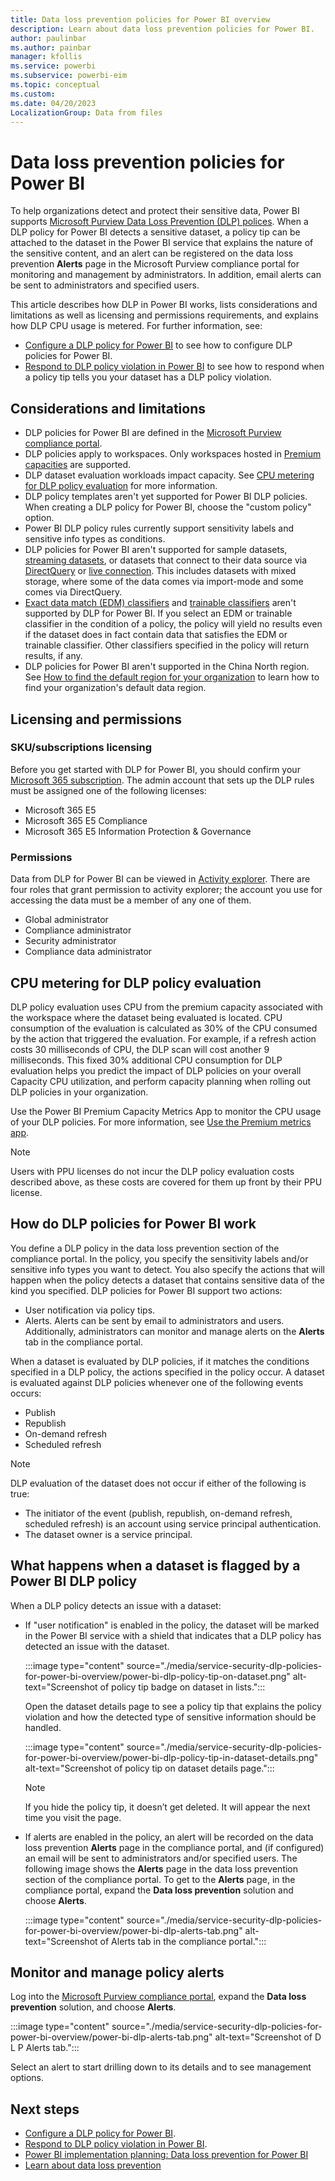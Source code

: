 ```yaml
---
title: Data loss prevention policies for Power BI overview
description: Learn about data loss prevention policies for Power BI.
author: paulinbar
ms.author: painbar
manager: kfollis
ms.service: powerbi
ms.subservice: powerbi-eim
ms.topic: conceptual
ms.custom:
ms.date: 04/20/2023
LocalizationGroup: Data from files
---
```


# Data loss prevention policies for Power BI

To help organizations detect and protect their sensitive data, Power BI supports [Microsoft Purview Data Loss Prevention (DLP) polices](/microsoft-365/compliance/dlp-learn-about-dlp). When a DLP policy for Power BI detects a sensitive dataset, a policy tip can be attached to the dataset in the Power BI service that explains the nature of the sensitive content, and an alert can be registered on the data loss prevention **Alerts** page in the Microsoft Purview compliance portal for monitoring and management by administrators. In addition, email alerts can be sent to administrators and specified users.

This article describes how DLP in Power BI works, lists considerations and limitations as well as licensing and permissions requirements, and explains how DLP CPU usage is metered. For further information, see:
 
* [Configure a DLP policy for Power BI](./service-security-dlp-policies-for-power-bi-configure.md) to see how to configure DLP policies for Power BI.
* [Respond to DLP policy violation in Power BI](./service-security-dlp-policies-for-power-bi-respond.md) to see how to respond when a policy tip tells you your dataset has a DLP policy violation.

## Considerations and limitations

* DLP policies for Power BI are defined in the [Microsoft Purview compliance portal](https://go.microsoft.com/fwlink/p/?linkid=2077149).
* DLP policies apply to workspaces. Only workspaces hosted in [Premium capacities](./service-premium-what-is.md) are supported.
* DLP dataset evaluation workloads impact capacity. See [CPU metering for DLP policy evaluation](#cpu-metering-for-dlp-policy-evaluation) for more information.
* DLP policy templates aren't yet supported for Power BI DLP policies. When creating a DLP policy for Power BI, choose the "custom policy" option.
* Power BI DLP policy rules currently support sensitivity labels and sensitive info types as conditions.
* DLP policies for Power BI aren't supported for sample datasets, [streaming datasets](../connect-data/service-real-time-streaming.md), or datasets that connect to their data source via [DirectQuery](../connect-data/desktop-use-directquery.md) or [live connection](../connect-data/desktop-directquery-about.md#live-connections). This includes datasets with mixed storage, where some of the data comes via import-mode and some comes via DirectQuery.
* [Exact data match (EDM) classifiers](/microsoft-365/compliance/sit-learn-about-exact-data-match-based-sits) and [trainable classifiers](/microsoft-365/compliance/classifier-learn-about) aren't supported by DLP for Power BI. If you select an EDM or trainable classifier in the condition of a policy, the policy will yield no results even if the dataset does in fact contain data that satisfies the EDM or trainable classifier. Other classifiers specified in the policy will return results, if any.
* DLP policies for Power BI aren't supported in the China North region. See [How to find the default region for your organization](../admin/service-admin-where-is-my-tenant-located.md#how-to-find-the-default-region-for-your-organization) to learn how to find your organization's default data region.

## Licensing and permissions

### SKU/subscriptions licensing

Before you get started with DLP for Power BI, you should confirm your [Microsoft 365 subscription](https://www.microsoft.com/microsoft-365/compare-microsoft-365-enterprise-plans?rtc=1). The admin account that sets up the DLP rules must be assigned one of the following licenses:

* Microsoft 365 E5
* Microsoft 365 E5 Compliance
* Microsoft 365 E5 Information Protection & Governance

### Permissions

Data from DLP for Power BI can be viewed in [Activity explorer](/microsoft-365/compliance/data-classification-activity-explorer). There are four roles that grant permission to activity explorer; the account you use for accessing the data must be a member of any one of them.

* Global administrator
* Compliance administrator
* Security administrator
* Compliance data administrator

## CPU metering for DLP policy evaluation

DLP policy evaluation uses CPU from the premium capacity associated with the workspace where the dataset being evaluated is located. CPU consumption of the evaluation is calculated as 30% of the CPU consumed by the action that triggered the evaluation. For example, if a refresh action costs 30 milliseconds of CPU, the DLP scan will cost another 9 milliseconds. This fixed 30% additional CPU consumption for DLP evaluation helps you predict the impact of DLP policies on your overall Capacity CPU utilization, and perform capacity planning when rolling out DLP policies in your organization.

Use the Power BI Premium Capacity Metrics App to monitor the CPU usage of your DLP policies. For more information, see [Use the Premium metrics app](./service-premium-metrics-app.md).

>[!NOTE]
>Users with PPU licenses do not incur the DLP policy evaluation costs described above, as these costs are covered for them up front by their PPU license.

## How do DLP policies for Power BI work

You define a DLP policy in the data loss prevention section of the compliance portal. In the policy, you specify the sensitivity labels and/or sensitive info types you want to detect. You also specify the actions that will happen when the policy detects a dataset that contains sensitive data of the kind you specified. DLP policies for Power BI support two actions:

* User notification via policy tips.
* Alerts. Alerts can be sent by email to administrators and users. Additionally, administrators can monitor and manage alerts on the **Alerts** tab in the compliance portal. 

When a dataset is evaluated by DLP policies, if it matches the conditions specified in a DLP policy, the actions specified in the policy occur. A dataset is evaluated against DLP policies whenever one of the following events occurs:

* Publish
* Republish
* On-demand refresh
* Scheduled refresh

>[!NOTE]
> DLP evaluation of the dataset does not occur if either of the following is true:
> * The initiator of the event (publish, republish, on-demand refresh, scheduled refresh) is an account using service principal authentication.
> * The dataset owner is a service principal.

## What happens when a dataset is flagged by a Power BI DLP policy

When a DLP policy detects an issue with a dataset:
* If "user notification" is enabled in the policy, the dataset will be marked in the Power BI service with a shield that indicates that a DLP policy has detected an issue with the dataset.

    :::image type="content" source="./media/service-security-dlp-policies-for-power-bi-overview/power-bi-dlp-policy-tip-on-dataset.png" alt-text="Screenshot of policy tip badge on dataset in lists.":::

    Open the dataset details page to see a policy tip that explains the policy violation and how the detected type of sensitive information should be handled.

    :::image type="content" source="./media/service-security-dlp-policies-for-power-bi-overview/power-bi-dlp-policy-tip-in-dataset-details.png" alt-text="Screenshot of policy tip on dataset details page.":::

    >[!NOTE]
    > If you hide the policy tip, it doesn’t get deleted. It will appear the next time you visit the page.

* If alerts are enabled in the policy, an alert will be recorded on the data loss prevention **Alerts** page in the compliance portal, and (if configured) an email will be sent to administrators and/or specified users. The following image shows the **Alerts** page in the data loss prevention section of the compliance portal. To get to the **Alerts** page, in the compliance portal, expand the **Data loss prevention** solution and choose **Alerts**.

    :::image type="content" source="./media/service-security-dlp-policies-for-power-bi-overview/power-bi-dlp-alerts-tab.png" alt-text="Screenshot of Alerts tab in the compliance portal.":::

## Monitor and manage policy alerts

Log into the [Microsoft Purview compliance portal](https://go.microsoft.com/fwlink/p/?linkid=2077149), expand the **Data loss prevention** solution, and choose **Alerts**.

:::image type="content" source="./media/service-security-dlp-policies-for-power-bi-overview/power-bi-dlp-alerts-tab.png" alt-text="Screenshot of D L P Alerts tab.":::

Select an alert to start drilling down to its details and to see management options.

## Next steps

* [Configure a DLP policy for Power BI](./service-security-dlp-policies-for-power-bi-configure.md).
* [Respond to DLP policy violation in Power BI](./service-security-dlp-policies-for-power-bi-respond.md).
* [Power BI implementation planning: Data loss prevention for Power BI](/power-bi/guidance/powerbi-implementation-planning-data-loss-prevention)
* [Learn about data loss prevention](/microsoft-365/compliance/dlp-learn-about-dlp)
